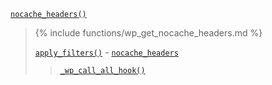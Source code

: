 <p><code><a href="https://developer.wordpress.org/reference/functions/nocache_headers/">nocache_headers()</a></code></p>

<blockquote>

{% include functions/wp_get_nocache_headers.md %}

 [`apply_filters()`](https://developer.wordpress.org/reference/functions/apply_filters/) - [`nocache_headers`](https://developer.wordpress.org/reference/hooks/nocache_headers/)
 
> [`_wp_call_all_hook()`](https://developer.wordpress.org/reference/functions/_wp_call_all_hook/)

</blockquote>